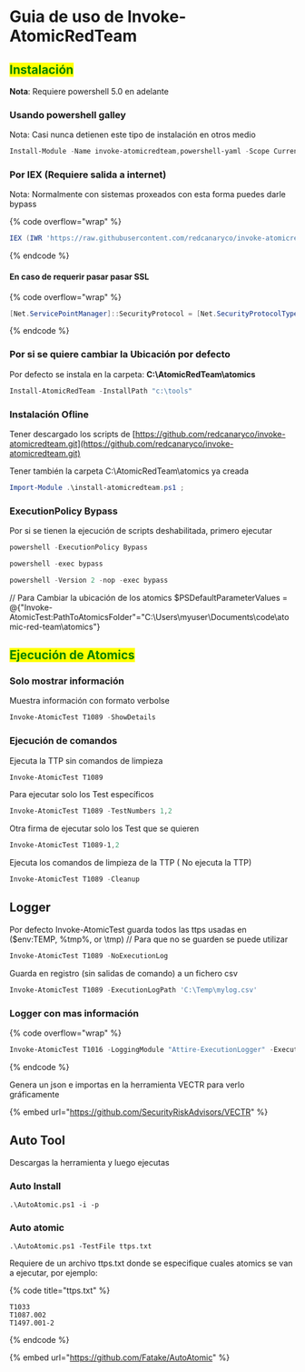 # Guia de uso de Invoke-AtomicRedTeam

## <mark style="color:green;">Instalación</mark>

**Nota**: Requiere powershell 5.0 en adelante

### Usando powershell galley

Nota: Casi nunca detienen este tipo de instalación en otros medio

```powershell
Install-Module -Name invoke-atomicredteam,powershell-yaml -Scope CurrentUser
```

### Por IEX (Requiere salida a internet)

Nota: Normalmente con sistemas proxeados con esta forma puedes darle bypass

{% code overflow="wrap" %}
```powershell
IEX (IWR 'https://raw.githubusercontent.com/redcanaryco/invoke-atomicredteam/master/install-atomicredteam.ps1' -UseBasicParsing); Install-AtomicRedTeam -getAtomics -Force -noPayloads
```
{% endcode %}

#### En caso de requerir pasar pasar SSL

{% code overflow="wrap" %}
```powershell
[Net.ServicePointManager]::SecurityProtocol = [Net.SecurityProtocolType]::Tls12; IEX (IWR 'https://raw.githubusercontent.com/redcanaryco/invoke-atomicredteam/master/install-atomicredteam.ps1' -UseBasicParsing); Install-AtomicRedTeam -getAtomics -Force -noPayloads
```
{% endcode %}

### Por si se quiere cambiar la Ubicación por defecto

Por defecto se instala en la carpeta: **C:\AtomicRedTeam\atomics**

```powershell
Install-AtomicRedTeam -InstallPath "c:\tools"
```

### Instalación Ofline

Tener descargado los scripts de [https://github.com/redcanaryco/invoke-atomicredteam.git](https://github.com/redcanaryco/invoke-atomicredteam.git)

Tener también la carpeta C:\AtomicRedTeam\atomics ya creada

```powershell
Import-Module .\install-atomicredteam.ps1 ;
```

### ExecutionPolicy Bypass

Por si se tienen la ejecución de scripts deshabilitada, primero ejecutar

```powershell
powershell -ExecutionPolicy Bypass 
```

```powershell
powershell -exec bypass 
```

```powershell
powershell -Version 2 -nop -exec bypass
```

// Para Cambiar la ubicación de los atomics $PSDefaultParameterValues = @{"Invoke-AtomicTest:PathToAtomicsFolder"="C:\Users\myuser\Documents\code\atomic-red-team\atomics"}

## <mark style="color:green;">Ejecución de Atomics</mark>

### Solo mostrar información&#x20;

Muestra información con formato verbolse

```powershell
Invoke-AtomicTest T1089 -ShowDetails
```

### Ejecución de comandos

Ejecuta la TTP sin comandos de limpieza

```powershell
Invoke-AtomicTest T1089
```

Para ejecutar solo los Test específicos

```powershell
Invoke-AtomicTest T1089 -TestNumbers 1,2
```

Otra firma de ejecutar solo los Test que se quieren

```powershell
Invoke-AtomicTest T1089-1,2
```

Ejecuta los comandos de limpieza de la TTP ( No ejecuta la TTP)

```powershell
Invoke-AtomicTest T1089 -Cleanup
```

## Logger

Por defecto Invoke-AtomicTest guarda todos las ttps usadas en ($env:TEMP, %tmp%, or \tmp) // Para que no se guarden se puede utilizar

```powershell
Invoke-AtomicTest T1089 -NoExecutionLog
```

Guarda en registro (sin salidas de comando) a un fichero csv

```powershell
Invoke-AtomicTest T1089 -ExecutionLogPath 'C:\Temp\mylog.csv'
```

### Logger con mas información

{% code overflow="wrap" %}
```powershell
Invoke-AtomicTest T1016 -LoggingModule "Attire-ExecutionLogger" -ExecutionLogPath T1016-Windows.json
```
{% endcode %}

Genera un json e importas en la herramienta VECTR para verlo gráficamente

{% embed url="https://github.com/SecurityRiskAdvisors/VECTR" %}

## Auto Tool

Descargas la herramienta y luego ejecutas

### Auto Install

```
.\AutoAtomic.ps1 -i -p
```

### Auto atomic

```
.\AutoAtomic.ps1 -TestFile ttps.txt
```

Requiere de un archivo ttps.txt donde se especifique cuales atomics se van a ejecutar, por ejemplo:

{% code title="ttps.txt" %}
```
T1033
T1087.002
T1497.001-2
```
{% endcode %}

{% embed url="https://github.com/Fatake/AutoAtomic" %}
